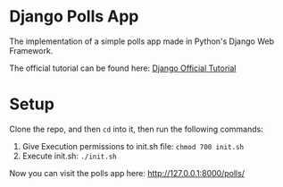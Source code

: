 # Django Polls App

The implementation of a simple polls app made in Python's Django Web Framework.

The official tutorial can be found here: [Django Official Tutorial](https://www.djangoproject.com/start/)

# Setup

Clone the repo, and then `cd` into it, then run the following commands:

1. Give Execution permissions to init.sh file:  `chmod 700 init.sh`
2. Execute init.sh: `./init.sh`

Now you can visit the polls app here: http://127.0.0.1:8000/polls/